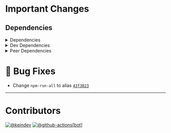 # Important Changes

## Dependencies

<details>
<summary>Dependencies</summary>

- Changed **[standard-shared-config](https://www.npmjs.com/package/standard-shared-config)** from `^4.1.0` to `5.0.0-beta.0`

</details>

<details>
<summary>Dev Dependencies</summary>

- Bumped **[@tagproject/base-shared-config](https://www.npmjs.com/package/@tagproject/base-shared-config)** from `^3.3.6` to `^4.0.0`
- Bumped **[@tagproject/docs-shared-config](https://www.npmjs.com/package/@tagproject/docs-shared-config)** from `^1.1.2` to `^2.0.0`
- Removed **[changelog-guru](https://www.npmjs.com/package/changelog-guru)**, with `^4.0.9`
- Removed **[cspell](https://www.npmjs.com/package/cspell)**, with `^6.31.2`
- Removed **[husky](https://www.npmjs.com/package/husky)**, with `^8.0.3`
- Removed **[npm-run-all](https://www.npmjs.com/package/npm-run-all)**, with `^4.1.5`
- Removed **[prettier](https://www.npmjs.com/package/prettier)**, with `^3.0.0`

</details>

<details>
<summary>Peer Dependencies</summary>

- Added **[cspell](https://www.npmjs.com/package/cspell)** with `6.x`
- Added **[npm-run-all](https://www.npmjs.com/package/npm-run-all)** with `4.x`
- Added **[prettier](https://www.npmjs.com/package/prettier)** with `3.x`

</details>

# :bug: Bug Fixes

- Change `npm-run-all` to alias [`43f3023`](https://github.com/tagproject/vscode-shared-config/commit/43f302356eeaa612e92ce4542284d48ca6d8aaee)

---

# Contributors

[![@keindev](https://avatars.githubusercontent.com/u/4527292?v=4&s=40)](https://github.com/keindev) [![@github-actions[bot]](https://avatars.githubusercontent.com/in/15368?v=4&s=40)](https://github.com/github-actions%5Bbot%5D)
